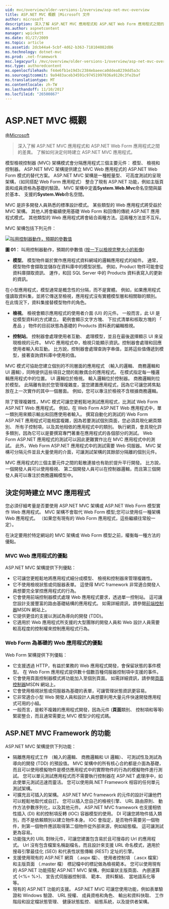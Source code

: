 ```yaml
---
uid: mvc/overview/older-versions-1/overview/asp-net-mvc-overview
title: ASP.NET MVC 概觀 |Microsoft 文件
author: microsoft
description: 深入了解 ASP.NET MVC 應用程式和 ASP.NET Web Form 應用程式之間的差異。 了解如何決定何時建立 ASP.NET MVC 應用程式。
ms.author: aspnetcontent
manager: wpickett
ms.date: 01/27/2009
ms.topic: article
ms.assetid: 2dcb44a4-5cbf-4d62-b363-718104082d86
ms.technology: dotnet-mvc
ms.prod: .net-framework
msc.legacyurl: /mvc/overview/older-versions-1/overview/asp-net-mvc-overview
msc.type: authoredcontent
ms.openlocfilehash: f44e6fb1e19d3c2384ebaeeca0ddea8239dd5a3c
ms.sourcegitcommit: 9a9483aceb34591c97451997036a9120c3fe2baf
ms.translationtype: MT
ms.contentlocale: zh-TW
ms.lasthandoff: 11/10/2017
ms.locfileid: "26500867"
---
```

<a name="aspnet-mvc-overview"></a>ASP.NET MVC 概觀
====================
由[Microsoft](https://github.com/microsoft)

> 深入了解 ASP.NET MVC 應用程式和 ASP.NET Web Form 應用程式之間的差異。 了解如何決定何時建立 ASP.NET MVC 應用程式。


模型檢視控制器 (MVC) 架構模式會分隔應用程式三個主要元件： 模型、 檢視和控制器。 ASP.NET MVC 架構提供建立 MVC Web 應用程式的 ASP.NET Web Form 模式的替代方案。 ASP.NET MVC 架構是一種輕量型、 可高度測試的呈現架構，（如同搭配 Web Form 應用程式） 整合了現有 ASP.NET 功能，例如主版頁面和成員資格為基礎的驗證。 MVC 架構中定義**System.Web.Mvc**命名空間與屬於基本、 支援的**System.Web**命名空間。   
  
MVC 是許多開發人員熟悉的標準設計模式。 某些類型的 Web 應用程式將受益於 MVC 架構。 其他人將會繼續使用基礎 Web Form 和回傳的傳統 ASP.NET 應用程式模式。 其他類型的 Web 應用程式將會結合兩種方法。這兩種方法並不互斥。   
  
MVC 架構包括下列元件：


[![叫用控制器動作，預期的參數值](asp-net-mvc-overview/_static/image1.jpg)](asp-net-mvc-overview/_static/image1.png)

**圖 01**： 叫用控制器動作，預期的參數值 ([按一下以檢視完整大小的影像](asp-net-mvc-overview/_static/image2.png))


- **模型**。 模型物件屬於實作應用程式資料網域的邏輯應用程式的組件。 通常，模型物件會擷取並儲存在資料庫中的模型狀態。 例如，Product 物件可能會從資料庫擷取資訊、 運作，和回 SQL Server 中的 Products 資料表寫入的更新的資訊。

在小型應用程式，模型通常是概念性的分隔，而不是實體。 例如，如果應用程式僅讀取資料集，並將它傳送至檢視，應用程式沒有實體模型層和相關聯的類別。 在此情況下，資料集接替模型物件的角色。

- **檢視**。 檢視會顯示應用程式的使用者介面 (UI) 的元件。 一般而言，此 UI 是從模型資料的方式建立。 範例會顯示文字方塊、 下拉式清單和核取方塊的 「 產品 」 物件的目前狀態為基礎的 Products 資料表的編輯檢視。

- **控制站**。 控制器會處理使用者互動、 處理模型，並且在最後選擇顯示 UI 來呈現檢視的元件。 MVC 應用程式中，檢視只能顯示資訊。控制器會處理和回應使用者輸入和互動。 比方說，控制器會處理查詢字串值，並將這些值傳遞到模型，接著查詢資料庫中使用的值。

MVC 模式可協助您建立個別的不同層面的應用程式 （輸入的邏輯、 商務邏輯和 UI 邏輯），同時提供這些項目之間的鬆散偶合的應用程式。 在模式指定每一種邏輯應用程式中的位置。 UI 邏輯位於檢視。 輸入邏輯位於控制器。 商務邏輯則位於模型。 此隔離有助於您管理複雜度，當您建置應用程式，因為它可讓您將焦點放在上一次實作的其中一個層面。 例如，您可以專注於檢視不含根據商務邏輯。   
  
除了管理複雜性，MVC 模式可讓您更輕鬆地測試應用程式，比測試 Web Form ASP.NET Web 應用程式。 例如，在 Web Form ASP.NET Web 應用程式中，單一類別用來顯示輸出和回應使用者輸入。 撰寫自動化的測試的 Web Form ASP.NET 應用程式可能相當複雜，因為若要測試個別頁面，您必須具現化網頁類別、 所有子控制項，以及其他相依的應用程式中的類別。 執行網頁，會具現化許多類別，因為它可以是要撰寫專門著重在應用程式的各個部分的測試。 Web Form ASP.NET 應用程式的測試可以因此更難實作比在 MVC 應用程式中的測試。 此外，Web Form ASP.NET 應用程式中的測試需要 Web 伺服器。 MVC 架構可分隔元件並且大量使用的介面，可讓測試架構的其餘部分隔離的個別元件。   
  
MVC 應用程式的三個主要元件之間的鬆散連接也有助於提升平行開發。 比方說，一個開發人員可以使用檢視、 第二個開發人員可以在控制器邏輯，而且第三個開發人員可以專注於商務邏輯模型中。

## <a name="deciding-when-to-create-an-mvc-application"></a>決定何時建立 MVC 應用程式

您必須仔細考量是否要使用 ASP.NET MVC 架構或 ASP.NET Web Form 模型實作 Web 應用程式。 MVC 架構不會取代 Web Form 模型;您可以使用任一種架構 Web 應用程式。 （如果您有現有的 Web Form 應用程式，這些繼續往常般一定）。   
  
在決定要用於特定網站的 MVC 架構或 Web Form 模型之前，權衡每一種方法的優點。

### <a name="advantages-of-an-mvc-based-web-application"></a>MVC Web 應用程式的優點

ASP.NET MVC 架構提供下列優點：

- 它可讓您更輕鬆地將應用程式細分成模型、 檢視和控制器來管理複雜性。
- 它不使用檢視狀態或伺服器表單。 這使得 MVC framework 非常適合開發人員想要完全掌控應用程式的行為。
- 它會使用前端控制器模式處理 Web 應用程式要求，透過單一控制站。 這可讓您設計支援豐富的路由基礎結構的應用程式。 如需詳細資訊，請參閱[前端控制器](https://go.microsoft.com/fwlink/?LinkId=106357 "前端控制器")MSDN 網站上。
- 它提供更佳的支援以測試為導向的開發 (TDD)。
- 它適用於 Web 應用程式所支援的大型團隊的開發人員和 Web 設計人員需要較高程度的控制權來控制應用程式行為。

### <a name="advantages-of-a-web-forms-based-web-application"></a>Web Form 為基礎的 Web 應用程式的優點

Web Form 架構提供下列優點：

- 它支援透過 HTTP，有益於業務的 Web 應用程式開發，會保留狀態的事件模型。 在 Web Form 應用程式提供數十個數百種伺服器控制項中支援的事件。
- 它會使用頁面控制器模式將功能加入至個別頁面。 如需詳細資訊，請參閱[頁面控制器](https://go.microsoft.com/fwlink/?LinkId=106359 "頁面控制器")MSDN 網站上。
- 它會使用檢視狀態或伺服器為基礎的表單，可讓管理狀態資訊更容易。
- 它非常適合小型 Web 開發人員和設計人員想要利用大量元件快速開發應用程式可用的小組。
- 一般而言，是較不複雜的應用程式開發，因為元件 (**頁面**類別、 控制項和等等) 緊密整合，而且通常需要比 MVC 模型少的程式碼。

## <a name="features-of-the-aspnet-mvc-framework"></a>ASP.NET MVC Framework 的功能

ASP.NET MVC 架構提供下列功能：

- 隔離應用程式工作 （輸入的邏輯、 商務邏輯和 UI 邏輯）、 可測試性及測試為導向的開發 (TDD) 的預設值。 MVC 架構中的所有核心合約都是介面為基礎，而且可以使用模擬物件是模仿應用程式中的實際物件的行為的模擬物件進行測試。 您可以單元測試應用程式而不需要執行控制器在 ASP.NET 處理序中，如此使單元測試迅速而靈活。 您可以使用與.NET Framework 相容的任何單元測試架構。
- 可擴充且可插入的架構。 ASP.NET MVC framework 的元件的設計可讓他們可以輕鬆地取代或自訂。 您可以插入您自己的檢視引擎、 URL 路由原則、 動作方法參數序列化，以及其他元件。 ASP.NET MVC framework 也支援相依性插入 (DI) 和的控制項反轉 (IOC) 容器模型的使用。 DI 可讓您將物件插入類別，而不是依賴類別以建立物件本身。 IOC 會指定，是否物件需要另一個物件，則第一個物件應該取得第二個物件從外部來源，例如組態檔。 這可讓測試更為容易。
- 功能強大的 URL 對映元件，可讓您建置包含易於且可搜尋的 Url 的應用程式。 Url 沒有包含檔案名稱副檔名，而且設計來支援 URL 命名模式，適用於搜尋引擎最佳化 (SEO) 和代表性狀態傳輸 (REST) 定址的引擎。
- 支援使用現有的 ASP.NET 網頁 （.aspx 檔）、 使用者控制項 （.ascx 檔案） 和主版頁面 （.master 檔） 標記檔中的標記做為檢視範本。 您可以使用現有的 ASP.NET 功能搭配 ASP.NET MVC 架構，例如巢狀主版頁面、 內嵌運算式 (&lt;%= %&gt;)、 宣告式伺服器控制項、 範本、 資料繫結、 當地語系化等等。
- 現有的 ASP.NET 功能的支援。 ASP.NET MVC 可讓您使用功能，例如表單驗證和 Windows 驗證、 URL 授權、 成員資格和角色、 輸出和資料快取、 工作階段和設定檔狀態管理、 健康狀態監控、 組態系統，以及提供者架構。
